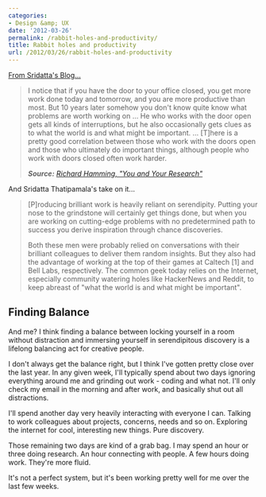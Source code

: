 ```yaml
---
categories:
- Design &amp; UX
date: '2012-03-26'
permalink: /rabbit-holes-and-productivity/
title: Rabbit holes and productivity
url: /2012/03/26/rabbit-holes-and-productivity
---
```


<a href="http://sridattalabs.com/2012/02/06/rabbit-holes-being-smart-hurts-prod/">From Sridatta's Blog...</a>

<blockquote>I notice that if you have the door to your office closed, you get more work done today and tomorrow, and you are more productive than most. But 10 years later somehow you don't know quite know what problems are worth working on … He who works with the door open gets all kinds of interruptions, but he also occasionally gets clues as to what the world is and what might be important. … [T]here is a pretty good correlation between those who work with the doors open and those who ultimately do important things, although people who work with doors closed often work harder.

<em><strong>Source:</strong> <a href="http://www.cs.virginia.edu/~robins/YouAndYourResearch.html">Richard Hamming, "You and Your Research"</a></em></blockquote>

And Sridatta Thatipamala's take on it...

<blockquote>[P]roducing brilliant work is heavily reliant on serendipity. Putting your nose to the grindstone will certainly get things done, but when you are working on cutting-edge problems with no predetermined path to success you derive inspiration through chance discoveries.

Both these men were probably relied on conversations with their brilliant colleagues to deliver them random insights. But they also had the advantage of working at the top of their games at Caltech [1] and Bell Labs, respectively. The common geek today relies on the Internet, especially community watering holes like HackerNews and Reddit, to keep abreast of "what the world is and what might be important".</blockquote>

<h2>Finding Balance</h2>

And me? I think finding a balance between locking yourself in a room without distraction and immersing yourself in serendipitous discovery is a lifelong balancing act for creative people.

I don't always get the balance right, but I think I've gotten pretty close over the last year. In any given week, I'll typically spend about two days ignoring everything around me and grinding out work - coding and what not. I'll only check my email in the morning and after work, and basically shut out all distractions.

I'll spend another day very heavily interacting with everyone I can. Talking to work colleagues about projects, concerns, needs and so on. Exploring the internet for cool, interesting new things. Pure discovery.

Those remaining two days are kind of a grab bag. I may spend an hour or three doing research. An hour connecting with people. A few hours doing work. They're more fluid.

It's not a perfect system, but it's been working pretty well for me over the last few weeks.